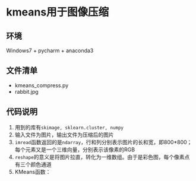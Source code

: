 # kmeans用于图像压缩

## 环境
Windows7 + pycharm + anaconda3

## 文件清单
* kmeans_compress.py
* rabbit.jpg

## 代码说明
1. 用到的库有`skimage, sklearn.cluster, numpy`
2. 输入文件为图片，输出文件为压缩后的图片
3. `imread`函数返回的是`ndarray`，行和列分别表示图片的长和宽，即800*800；每个元素又是一个三维向量，分别表示该像素的RGB
4. `reshape`的意义是将图片拉直，转化为一维数组。由于是彩色图，每个像素点有三个颜色通道
5. KMeans函数：


